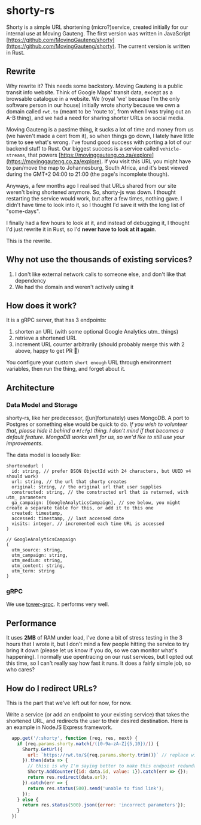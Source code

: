 # shorty-rs

Shorty is a simple URL shortening (micro?)service, created initially for our internal use at Moving Gauteng.
The first version was written in JavaScript [https://github.com/MovingGauteng/shorty](https://github.com/MovingGauteng/shorty).
The current version is written in Rust.

## Rewrite

Why rewrite it? This needs some backstory. Moving Gauteng is a public transit info website. Think of Google Maps' transit data, except as a browsable catalogue in a website.
We (royal 'we' because I'm the only software person in our house) initially wrote shorty because we own a domain called `rwt.to` (meant to be 'route to', from when I was trying out an A-B thing), and we had a need for sharing shorter URLs on social media.

Moving Gauteng is a pastime thing, it sucks a lot of time and money from us (we haven't made a cent from it), so when things go down, I lately have little time to see what's wrong.
I've found good success with porting a lot of our backend stuff to Rust. Our biggest success is a service called `vehicle-streams`, that powers [https://movinggauteng.co.za/explore](https://movinggauteng.co.za/explore). If you visit this URL you might have to pan/move the map to Johannesburg, South Africa, and it's best viewed during the GMT+2 04:00 to 21:00 (the page's incomplete though).

Anyways, a few months ago I realised that URLs shared from our site weren't being shortened anymore. So, shorty-js was down. I thought restarting the service would work, but after a few times, nothing gave. I didn't have time to look into it, so I thought I'd save it with the long list of "some-days".

I finally had a few hours to look at it, and instead of debugging it, I thought I'd just rewrite it in Rust, so I'd **never have to look at it again**.

This is the rewrite.

## Why not use the thousands of existing services?

1. I don't like external network calls to someone else, and don't like that dependency
2. We had the domain and weren't actively using it

## How does it work?

It is a gRPC server, that has 3 endpoints:

1. shorten an URL (with some optional Google Analytics utm_ things)
2. retrieve a shortened URL
3. increment URL counter arbitrarily (should probably merge this with 2 above, happy to get PR 🤔)

You configure your custom `short enough` URL through environment variables, then run the thing, and forget about it.

## Architecture

### Data Model and Storage

shorty-rs, like her predecessor, ([un]fortunately) uses MongoDB. A port to Postgres or something else would be quick to do.
*If you wish to volunteer that, please hide it behind a `#[cfg]` thing. I don't mind if that becomes a default feature. MongoDB works well for us, so we'd like to still use your improvements*.

The data model is loosely like:

```
shortenedurl (
  id: string, // prefer BSON ObjectId with 24 characters, but UUID v4 should work)
  url: string, // the url that shorty creates
  original: string, // the original url that user supplies
  constructed: string, // the constructed url that is returned, with utm_ parameters
  ga_campaign: [GoogleAnalyticsCampaign], // see below, you might create a separate table for this, or add it to this one
  created: timestamp,
  accessed: timestamp, // last accessed date
  visits: integer, // incremented each time URL is accessed
)

// GoogleAnalyticsCampaign
(
  utm_source: string,
  utm_campaign: string,
  utm_medium: string,
  utm_content: string,
  utm_term: string
)
```

### gRPC

We use [tower-grpc](https://github.com/tower-rs/tower-grpc). It performs very well.

## Performance

It uses **2MB** of RAM under load, I've done a bit of stress testing in the 3 hours that I wrote it, but I don't mind a few people hitting the service to try bring it down (please let us know if you do, so we can monitor what's happening).
I normally use opentracing on our rust services, but I opted out this time, so I can't really say how fast it runs. It does a fairly simple job, so who cares?

## How do I redirect URLs?

This is the part that we've left out for now, for now.

Write a service (or add an endpoint to your existing service) that takes the shortened URL, and redirects the user to their desired destination. Here is an example in NodeJS Express framework.

```javascript
  app.get('/:shorty', function (req, res, next) {
    if (req.params.shorty.match(/([0-9a-zA-Z]{5,10})/)) {
      Shorty.GetUrl({
        url: `https://rwt.to/${req.params.shorty.trim()}` // replace with your domain
      }).then(data => {
        // thisi is why I'm saying better to make this endpoint redundant
        Shorty.AddCounter({id: data.id, value: 1}).catch(err => {});
        return res.redirect(data.url);
      }).catch(err => {
        return res.status(500).send('unable to find link');
      });
    } else {
      return res.status(500).json({error: 'incorrect parameters'});
    }
  })

```